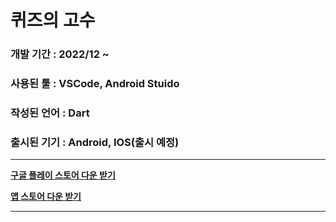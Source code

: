 # 퀴즈의 고수 
### 개발 기간 : 2022/12 ~
### 사용된 툴 : VSCode, Android Stuido
### 작성된 언어 : Dart
### 출시된 기기 : Android, IOS(출시 예정)
-------------
**[구글 플레이 스토어 다운 받기](https://play.google.com/store/apps/details?id=com.flutter.gosuoflife&hl=ko&gl=US)**

**[앱 스토어 다운 받기]()**

-------------
